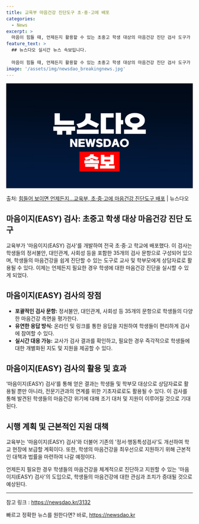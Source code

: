 ```yaml
---
title: 교육부 마음건강 진단도구 초·중·고에 배포
categories:
  - News
excerpt: >
  마음이 힘들 때, 언제든지 활용할 수 있는 초중고 학생 대상의 마음건강 진단 검사 도구가 배포된다. 교육부는…
feature_text: >
  ## 뉴스다오 실시간 뉴스 속보입니다.

  마음이 힘들 때, 언제든지 활용할 수 있는 초중고 학생 대상의 마음건강 진단 검사 도구가 배포된다. 교육부는…
image: '/assets/img/newsdao_breakingnews.jpg'
---
```


![뉴스다오 속보](/assets/img/newsdao_breakingnews.jpg)

<p>출처: <a href="https://newsdao.kr/3132" rel="dofollow">힘들어 보이면 언제든지…교육부, 초·중·고에 마음건강 진단도구 배포</a> | 뉴스다오</p>

<h2 data-ke-size="size26">마음이지(EASY) 검사: 초중고 학생 대상 마음건강 진단 도구</h2>

교육부가 '마음이지(EASY) 검사'를 개발하여 전국 초·중·고 학교에 배포했다. 이 검사는 학생들의 정서불안, 대인관계, 사회성 등을 포함한 35개의 검사 문항으로 구성되어 있으며, 학생들의 마음건강을 쉽게 진단할 수 있는 도구로 교사 및 학부모에게 상담자료로 활용될 수 있다. 이제는 언제든지 필요한 경우 학생에 대한 마음건강 진단을 실시할 수 있게 되었다.

<p data-ke-size="size16"></p>

<h2 data-ke-size="size24">마음이지(EASY) 검사의 장점</h2>

<ul>
  <li><b>포괄적인 검사 문항:</b> 정서불안, 대인관계, 사회성 등 35개의 문항으로 학생들의 다양한 마음건강 측면을 평가한다.</li>
  <li><b>유연한 응답 방식:</b> 온라인 및 링크를 통한 응답을 지원하여 학생들이 편리하게 검사에 참여할 수 있다.</li>
  <li><b>실시간 대응 가능:</b> 교사가 검사 결과를 확인하고, 필요한 경우 즉각적으로 학생들에 대한 개별화된 지도 및 지원을 제공할 수 있다.</li>
</ul>

<p data-ke-size="size16"></p>

<h2 data-ke-size="size24">마음이지(EASY) 검사의 활용 및 효과</h2>

‘마음이지(EASY) 검사’를 통해 얻은 결과는 학생들 및 학부모 대상으로 상담자료로 활용될 뿐만 아니라, 전문기관과의 연계를 위한 기초자료로도 활용될 수 있다. 이 검사를 통해 발견된 학생들의 마음건강 위기에 대해 조기 대처 및 지원이 이루어질 것으로 기대된다.

<p data-ke-size="size16"></p>

<h2 data-ke-size="size24">시행 계획 및 근본적인 지원 대책</h2>

교육부는 '마음이지(EASY) 검사'와 더불어 기존의 '정서·행동특성검사'도 개선하여 학교 현장에 보급할 계획이다. 또한, 학생의 마음건강을 최우선으로 지원하기 위해 근본적인 대책과 법률을 마련하여 나갈 예정이다.

언제든지 필요한 경우 학생들의 마음건강을 체계적으로 진단하고 지원할 수 있는 '마음이지(EASY) 검사'의 도입으로, 학생들의 마음건강에 대한 관심과 조치가 증대될 것으로 예상된다.

<p data-ke-size="size16"></p>

<hr>

참고 링크 : https://newsdao.kr/3132 

빠르고 정확한 뉴스를 원한다면? 바로, <a href="https://newsdao.kr" rel="dofollow">https://newsdao.kr</a>


